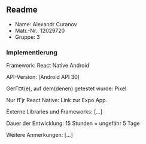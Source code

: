 ## Readme

* Name:	Alexandr Curanov
* Matr.-Nr.:	12029720
* Gruppe:	3


### Implementierung

Framework:	React Native Android

API-Version:	[Android API 30]

GerГ¤t(e), auf dem(denen) getestet wurde:
Pixel

Nur fГјr React Native: Link zur Expo App.

Externe Libraries und Frameworks:
[...]

Dauer der Entwicklung:
15 Stunden = ungefähr 5 Tage

Weitere Anmerkungen:
[...]
